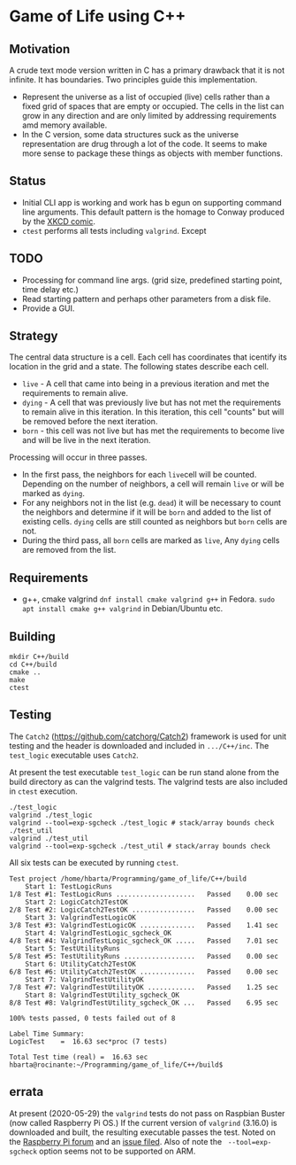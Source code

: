 # Game of Life using C++

## Motivation

A crude text mode version written in C has a primary drawback that it is not infinite. It has boundaries. Two principles guide this implementation.

* Represent the universe as a list of occupied (live) cells rather than a fixed grid of spaces that are empty or occupied. The cells in the list can grow in any direction and are only limited by addressing requirements amd memory available.
* In the C version, some data structures suck as the universe representation are drug through a lot of the code. It seems to make more sense to package these things as objects with member functions.

## Status

* Initial CLI app is working and work has b egun on supporting command line arguments. This default pattern is the homage to Conway produced by the [XKCD comic](https://xkcd.com/2293/).
* `ctest` performs all tests including `valgrind`. Except 

## TODO

* Processing for command line args. (grid size, predefined starting point, time delay etc.)
* Read starting pattern and perhaps other parameters from a disk file.
* Provide a GUI.

## Strategy

The central data structure is a cell. Each cell has coordinates that icentify its location in the grid and a state. The following states describe each cell.

* `live` - A cell that came into being in a previous iteration and met the requirements to remain alive.
* `dying` - A cell that was previously live but has not met the requirements to remain alive in this iteration. In this iteration, this cell "counts" but will be removed before the next iteration.
* `born` - this cell was not live but has met the requirements to become live and will be live in the next iteration.

Processing will occur in three passes.

* In the first pass, the neighbors for each `live`cell will be counted. Depending on the number of neighbors, a cell will remain `live` or will be marked as `dying`.
* For any neighbors not in the list (e.g. `dead`) it will be necessary to count the neighbors and determine if it will be `born` and added to the list of existing cells. `dying` cells are still counted as neighbors but `born` cells are not.
* During the third pass, all `born` cells are marked as `live`, Any `dying` cells are removed from the list.

## Requirements

* g++, cmake valgrind `dnf install cmake valgrind g++` in Fedora. `sudo apt install cmake g++ valgrind` in Debian/Ubuntu etc.

## Building

```text
mkdir C++/build
cd C++/build
cmake ..
make
ctest
```

## Testing

The `Catch2` (https://github.com/catchorg/Catch2) framework is used for unit testing and the header is downloaded and included in `.../C++/inc`. The `test_logic` executable uses `Catch2`.

At present the test executable `test_logic` can be run stand alone from the build directory as can the valgrind tests. The valgrind tests are also included in `ctest` execution.

```text
./test_logic
valgrind ./test_logic
valgrind --tool=exp-sgcheck ./test_logic # stack/array bounds check
./test_util
valgrind ./test_util
valgrind --tool=exp-sgcheck ./test_util # stack/array bounds check
```

All six tests can be executed by running `ctest`.

```text
Test project /home/hbarta/Programming/game_of_life/C++/build
    Start 1: TestLogicRuns
1/8 Test #1: TestLogicRuns ....................   Passed    0.00 sec
    Start 2: LogicCatch2TestOK
2/8 Test #2: LogicCatch2TestOK ................   Passed    0.00 sec
    Start 3: ValgrindTestLogicOK
3/8 Test #3: ValgrindTestLogicOK ..............   Passed    1.41 sec
    Start 4: ValgrindTestLogic_sgcheck_OK
4/8 Test #4: ValgrindTestLogic_sgcheck_OK .....   Passed    7.01 sec
    Start 5: TestUtilityRuns
5/8 Test #5: TestUtilityRuns ..................   Passed    0.00 sec
    Start 6: UtilityCatch2TestOK
6/8 Test #6: UtilityCatch2TestOK ..............   Passed    0.00 sec
    Start 7: ValgrindTestUtilityOK
7/8 Test #7: ValgrindTestUtilityOK ............   Passed    1.25 sec
    Start 8: ValgrindTestUtility_sgcheck_OK
8/8 Test #8: ValgrindTestUtility_sgcheck_OK ...   Passed    6.95 sec

100% tests passed, 0 tests failed out of 8

Label Time Summary:
LogicTest    =  16.63 sec*proc (7 tests)

Total Test time (real) =  16.63 sec
hbarta@rocinante:~/Programming/game_of_life/C++/build$ 
```

## errata

At present (2020-05-29) the `valgrind` tests do not pass on Raspbian Buster (now called Raspberry Pi OS.) If the current version of `valgrind` (3.16.0) is downloaded and built, the resulting executable passes the test. Noted on the [Raspberry Pi forum](https://www.raspberrypi.org/forums/viewtopic.php?f=33&t=275485) and an [issue filed](https://bugs.launchpad.net/raspbian/+bug/1743293). Also of note the ` --tool=exp-sgcheck` option seems not to be supported on ARM.
